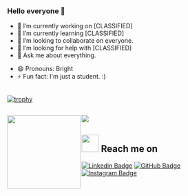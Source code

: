 ### Hello everyone 👋

<!-- **BrightBct/BrightBct** is a ✨ _special_ ✨ repository because its `README.md` (this file) appears on your GitHub profile.

Here are some ideas to get you started: -->

- 🔭 I’m currently working on [CLASSIFIED]
- 🌱 I’m currently learning [CLASSIFIED]
- 👯 I’m looking to collaborate on everyone.
- 🤔 I’m looking for help with [CLASSIFIED]
- 💬 Ask me about everything.
<!-- - 📫 How to reach me: peemapat.pod@gmail.com -->
- 😄 Pronouns: Bright
- ⚡ Fun fact: I'm just a student. :)


##

[![trophy](https://github-profile-trophy.vercel.app/?username=BrightBct&no-frame=true&no-bg=true&margin-w=15&row=1&column=6&theme=darkhub)](https://github.com/ryo-ma/github-profile-trophy)

##

<div>
  <img height="170" align="left" src="https://github-readme-stats.vercel.app/api?username=BrightBct&count_private=true&include_all_commits=true&theme=cobalt" />
  <img src="https://github-readme-stats.vercel.app/api/top-langs/?username=BrightBct&layout=compact&theme=cobalt" />
</div>

##

## <img height="40" src="https://c.tenor.com/5gdedXcVBgYAAAAi/pat-hug.gif"/> Reach me on
[![Linkedin Badge](https://img.shields.io/badge/-Peemapat-blue?style=flat-square&logo=Linkedin&logoColor=white&link=https://www.linkedin.com/in/peemapat-podsoonthorn/)](https://www.linkedin.com/in/peemapat-podsoonthorn/)
[![GitHub Badge](https://img.shields.io/badge/-BrightBct-0D1117?style=flat-square&logo=GitHub&logoColor=white&link=https://github.com/BrightBct/)](https://github.com/BrightBct/)
[![Instagram Badge](https://img.shields.io/badge/-bright.bct-EF4D5C?style=flat-square&logo=Instagram&logoColor=white&link=https://github.com/BrightBct/)](https://www.instagram.com/bright.bct/)
